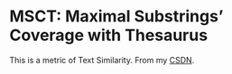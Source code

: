 # MSCT: Maximal Substrings’ Coverage with Thesaurus
This is a metric of Text Similarity. From my [CSDN](https://blog.csdn.net/m0_62984100/article/details/144599940).
